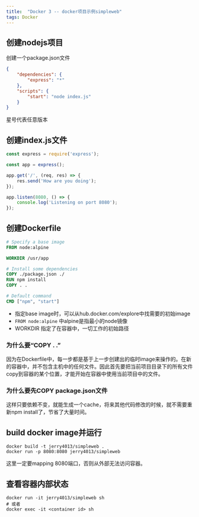 ```yaml
---
title:  "Docker 3 -- docker项目示例simpleweb"
tags: Docker
---
```


## 创建nodejs项目

创建一个package.json文件

```json
{
    "dependencies": {
        "express": "*"
    },
    "scripts": {
        "start": "node index.js"
    }
}
```

星号代表任意版本

## 创建index.js文件

```js
const express = require('express');

const app = express();

app.get('/', (req, res) => {
    res.send('How are you doing');
});

app.listen(8080, () => {
    console.log('Listening on port 8080');
});
```

## 创建Dockerfile

```Dockerfile
# Specify a base image
FROM node:alpine

WORKDIR /usr/app

# Install some dependencies
COPY ./package.json ./
RUN npm install
COPY . .

# Default command
CMD ["npm", "start"]
```

* 指定base image时，可以从hub.docker.com/explore中找需要的初始image
* `FROM node:alpine` 中alpine是指最小的node镜像
* WORKDIR 指定了在容器中，一切工作的初始路径


### 为什么要“COPY . .”

因为在Dockerfile中，每一步都是基于上一步创建出的临时image来操作的。在新的容器中，并不包含主机中的任何文件。因此首先要把当前项目目录下的所有文件copy到容器的某个位置，才能开始在容器中使用当前项目中的文件。

### 为什么要先COPY package.json文件

这样只要依赖不变，就能生成一个cache，将来其他代码修改的时候，就不需要重新npm install了，节省了大量时间。

## build docker image并运行

```
docker build -t jerry4013/simpleweb .
docker run -p 8080:8080 jerry4013/simpleweb
```

这里一定要mapping 8080端口，否则从外部无法访问容器。

## 查看容器内部状态

```
docker run -it jerry4013/simpleweb sh
# 或者
docker exec -it <container id> sh
```

